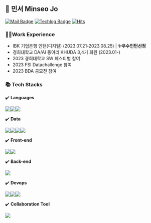 <!--<div align=center></div>-->


## 👋 민서 Minseo Jo 

[![Mail Badge](https://img.shields.io/badge/Mail%F0%9F%92%8C-skyblue)](mailto:choms0209@naver.com)
[![Techlog Badge](https://img.shields.io/badge/Techlog%E2%9A%99%EF%B8%8F-blue)](https://jominseoo.tistory.com/)
[![Hits](https://hits.seeyoufarm.com/api/count/incr/badge.svg?url=https%3A%2F%2Fgithub.com%2FMinseo-Jo&count_bg=%23EF4DB1&title_bg=%23555555&icon=&icon_color=%23B8B2B2&title=hits&edge_flat=false)](https://hits.seeyoufarm.com)


### 👩‍💻Work Experience
- IBK 기업은행 인턴(디지털) (2023.07.21-2023.08.25) | **✨우수인턴선정**
- 경희대학교 DA/AI 동아리 KHUDA 3,4기 회원 (2023.01-)
- 2023 경희대학교 SW 페스티벌 참여
- 2023 FSI Datachallenge 참여
- 2023 BDA 공모전 참여


### 📚 Tech Stacks

✔️ **Languages**

<img src="https://img.shields.io/badge/Python-3776AB?style=for-the-badge&logo=Python&logoColor=white"><img src="https://img.shields.io/badge/JavaScript-F7DF1E?style=for-the-badge&logo=JavaScript&logoColor=white"><img src="https://img.shields.io/badge/R-276DC3?style=for-the-badge&logo=R&logoColor=white">

✔️ **Data**

<img src="https://img.shields.io/badge/apacheairflow-017CEE?style=for-the-badge&logo=apacheairflow&logoColor=white"><img src="https://img.shields.io/badge/scikitlearn-F7931E?style=for-the-badge&logo=scikitlearn&logoColor=white"><img src="https://img.shields.io/badge/tensorflow-FF6F00?style=for-the-badge&logo=tensorflow&logoColor=white"><img src="https://img.shields.io/badge/pytorch-EE4C2C?style=for-the-badge&logo=pytorch&logoColor=white">


✔️ **Front-end**

<img src="https://img.shields.io/badge/html5-E34F26?style=for-the-badge&logo=html5&logoColor=white"><img src="https://img.shields.io/badge/CSS-1572B6?style=for-the-badge&logo=CSS3&logoColor=white">

✔️ **Back-end**

<img src="https://img.shields.io/badge/Flask-000000?style=for-the-badge&logo=CSS3&logoColor=white">

✔️ **Devops**

<img src="https://img.shields.io/badge/docker-2496ED?style=for-the-badge&logo=docker&logoColor=white"><img src="https://img.shields.io/badge/kubernetes-326CE5?style=for-the-badge&logo=kubernetes&logoColor=white"><img src="https://img.shields.io/badge/github-181717?style=for-the-badge&logo=github&logoColor=white">

✔️ **Collaboration Tool**

<img src="https://img.shields.io/badge/slack-4A154B?style=for-the-badge&logo=slack&logoColor=white">


<!--
<img src="https://capsule-render.vercel.app/api?type=waving&color=gradient&height=100&section=header&text=민서%20Minseo%20Jo&fontSize=70" />
-->

<!--
<img src="https://github-readme-stats.vercel.app/api?username=Minseo-Jo&show_icons=true">
-->

<!--
**Minseo-Jo/Minseo-Jo** is a ✨ _special_ ✨ repository because its `README.md` (this file) appears on your GitHub profile.

Here are some ideas to get you started:

- 🔭 I’m currently working on ...
- 🌱 I’m currently learning ...
- 👯 I’m looking to collaborate on ...
- 🤔 I’m looking for help with ...
- 💬 Ask me about ...
- 📫 How to reach me: ...
- 😄 Pronouns: ...
- ⚡ Fun fact: ...
-->
